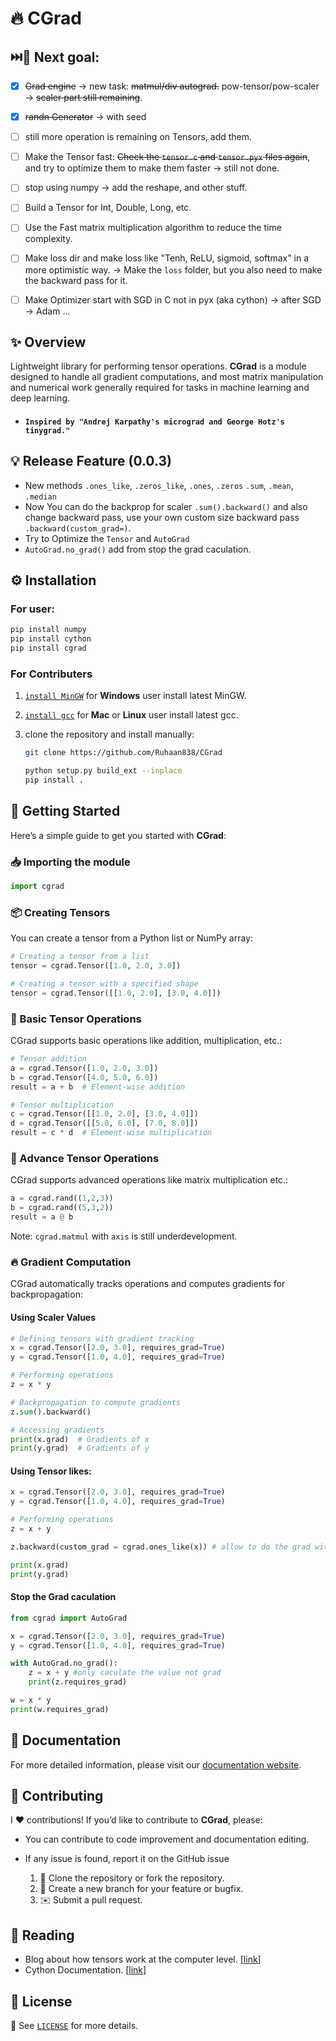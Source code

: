 # 🔥 CGrad
        
## ⏭️🥅 Next goal:
- [x] ~~Grad engine~~ -> new task: ~~matmul/div autograd.~~ pow-tensor/pow-scaler -> ~~scaler part still remaining~~.
- [x] ~~randn Generator~~ -> with seed
- [ ] still more operation is remaining on Tensors, add them.
- [ ] Make the Tensor fast: ~~Check the `tensor.c` and `tensor.pyx` files again~~, and try to optimize them to make them faster -> still not done.
- [ ] stop using numpy -> add the reshape, and other stuff.
- [ ] Build a Tensor for Int, Double, Long, etc. 
- [ ] Use the Fast matrix multiplication algorithm to reduce the time complexity.
- [ ] Make loss dir and make loss like "Tenh, ReLU, sigmoid, softmax" in a more optimistic way. -> Make the `loss` folder, but you also need to make the backward pass for it.
- [ ] Make Optimizer start with SGD in C not in pyx (aka cython) -> after SGD -> Adam ...
      
        
## ✨ Overview

Lightweight library for performing tensor operations. **CGrad** is a module designed to handle all gradient computations, and most matrix manipulation and numerical work generally required for tasks in machine learning and deep learning. <br>
- ####  `Inspired by "Andrej Karpathy's micrograd and George Hotz's tinygrad."`

## 💡 Release Feature (0.0.3)

- New methods `.ones_like`, `.zeros_like`,
`.ones`, `.zeros` `.sum`, `.mean`, `.median`
- Now You can do the backprop for scaler `.sum().backward()` and also change backward pass, use your own custom size backward pass `.backward(custom_grad=)`.
- Try to Optimize the `Tensor` and `AutoGrad`
- `AutoGrad.no_grad()` add from stop the grad caculation.

## ⚙️ Installation

### For user:
```bash
pip install numpy
pip install cython
pip install cgrad
```

### For Contributers
1. [`install MinGW`](https://gcc.gnu.org/install/binaries.html) for **Windows** user install latest MinGW.
2. [`install gcc`](https://formulae.brew.sh/formula/gcc) for **Mac** or **Linux** user install latest gcc.

3. clone the repository and install manually:

    ```bash
    git clone https://github.com/Ruhaan838/CGrad

    python setup.py build_ext --inplace
    pip install .
    ``` 

## 🚀 Getting Started

Here’s a simple guide to get you started with **CGrad**:

### 📥 Importing the module

```python
import cgrad
```

### 📦 Creating Tensors

You can create a tensor from a Python list or NumPy array:

```python
# Creating a tensor from a list
tensor = cgrad.Tensor([1.0, 2.0, 3.0])

# Creating a tensor with a specified shape
tensor = cgrad.Tensor([[1.0, 2.0], [3.0, 4.0]])
```

### 🔄 Basic Tensor Operations

CGrad supports basic operations like addition, multiplication, etc.:

```python
# Tensor addition 
a = cgrad.Tensor([1.0, 2.0, 3.0])
b = cgrad.Tensor([4.0, 5.0, 6.0])
result = a + b  # Element-wise addition

# Tensor multiplication 
c = cgrad.Tensor([[1.0, 2.0], [3.0, 4.0]])
d = cgrad.Tensor([[5.0, 6.0], [7.0, 8.0]])
result = c * d  # Element-wise multiplication
```

### 📐 Advance Tensor Operations

CGrad supports advanced operations like matrix multiplication etc.:
``` python
a = cgrad.rand((1,2,3))
b = cgrad.rand((5,3,2))
result = a @ b
```
Note: `cgrad.matmul` with `axis` is still underdevelopment.

### 🔥 Gradient Computation

CGrad automatically tracks operations and computes gradients for backpropagation:
#### Using Scaler Values
```python
# Defining tensors with gradient tracking 
x = cgrad.Tensor([2.0, 3.0], requires_grad=True)
y = cgrad.Tensor([1.0, 4.0], requires_grad=True)

# Performing operations 
z = x * y

# Backpropagation to compute gradients 
z.sum().backward()

# Accessing gradients 
print(x.grad)  # Gradients of x
print(y.grad)  # Gradients of y
```
#### Using Tensor likes:
``` python
x = cgrad.Tensor([2.0, 3.0], requires_grad=True)
y = cgrad.Tensor([1.0, 4.0], requires_grad=True)

# Performing operations 
z = x + y

z.backward(custom_grad = cgrad.ones_like(x)) # allow to do the grad with you custom grad

print(x.grad)
print(y.grad)
```
#### Stop the Grad caculation
```python
from cgrad import AutoGrad

x = cgrad.Tensor([2.0, 3.0], requires_grad=True)
y = cgrad.Tensor([1.0, 4.0], requires_grad=True)

with AutoGrad.no_grad():
    z = x + y #only caculate the value not grad
    print(z.requires_grad)

w = x * y
print(w.requires_grad)
```
## 📖 Documentation

For more detailed information, please visit our [documentation website](docs).

## 🤝 Contributing

I ❤️ contributions! If you’d like to contribute to **CGrad**, please:

- You can contribute to code improvement and documentation editing.

- If any issue is found, report it on the GitHub issue

    1. 🍴 Clone the repository or fork the repository.
    2. 🌱 Create a new branch for your feature or bugfix.
    3. ✉️ Submit a pull request.

## 📖 Reading

- Blog about how tensors work at the computer level.
[[link](http://blog.ezyang.com/2019/05/pytorch-internals/)]
- Cython Documentation. [[link](https://cython.readthedocs.io/en/latest/src/userguide/language_basics.html)]

## 📝 License

📜 See [`LICENSE`](LICENSE) for more details.
